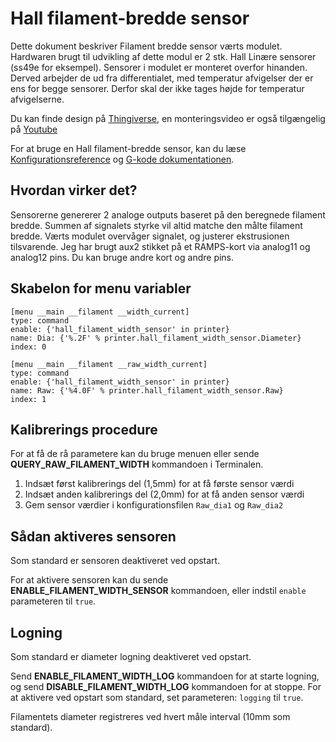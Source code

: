 # Hall filament-bredde sensor

Dette dokument beskriver Filament bredde sensor værts modulet. Hardwaren brugt til udvikling af dette modul er 2 stk. Hall Linære sensorer (ss49e for eksempel). Sensorer i modulet er monteret overfor hinanden. Derved arbejder de ud fra differentialet, med temperatur afvigelser der er ens for begge sensorer. Derfor skal der ikke tages højde for temperatur afvigelserne.

Du kan finde design på [Thingiverse](https://www.thingiverse.com/thing:4138933), en monteringsvideo er også tilgængelig på [Youtube](https://www.youtube.com/watch?v=TDO9tME8vp4)

For at bruge en Hall filament-bredde sensor, kan du læse [Konfigurationsreference](Config_Reference.md#hall_filament_width_sensor) og [G-kode dokumentationen](G-Codes.md#hall_filament_width_sensor).

## Hvordan virker det?

Sensorerne genererer 2 analoge outputs baseret på den beregnede filament bredde. Summen af signalets styrke vil altid matche den målte filament bredde. Værts modulet overvåger signalet, og justerer ekstrusionen tilsvarende. Jeg har brugt aux2 stikket på et RAMPS-kort via analog11 og analog12 pins. Du kan bruge andre kort og andre pins.

## Skabelon for menu variabler

```
[menu __main __filament __width_current]
type: command
enable: {'hall_filament_width_sensor' in printer}
name: Dia: {'%.2F' % printer.hall_filament_width_sensor.Diameter}
index: 0

[menu __main __filament __raw_width_current]
type: command
enable: {'hall_filament_width_sensor' in printer}
name: Raw: {'%4.0F' % printer.hall_filament_width_sensor.Raw}
index: 1
```

## Kalibrerings procedure

For at få de rå parametere kan du bruge menuen eller sende **QUERY_RAW_FILAMENT_WIDTH** kommandoen i Terminalen.

1. Indsæt først kalibrerings del (1,5mm) for at få første sensor værdi
1. Indsæt anden kalibrerings del (2,0mm) for at få anden sensor værdi
1. Gem sensor værdier i konfigurationsfilen `Raw_dia1` og `Raw_dia2`

## Sådan aktiveres sensoren

Som standard er sensoren deaktiveret ved opstart.

For at aktivere sensoren kan du sende **ENABLE_FILAMENT_WIDTH_SENSOR** kommandoen, eller indstil `enable` parameteren til `true`.

## Logning

Som standard er diameter logning deaktiveret ved opstart.

Send **ENABLE_FILAMENT_WIDTH_LOG** kommandoen for at starte logning, og send **DISABLE_FILAMENT_WIDTH_LOG** kommandoen for at stoppe. For at aktivere ved opstart som standard, set parameteren: `logging` til `true`.

Filamentets diameter registreres ved hvert måle interval (10mm som standard).
